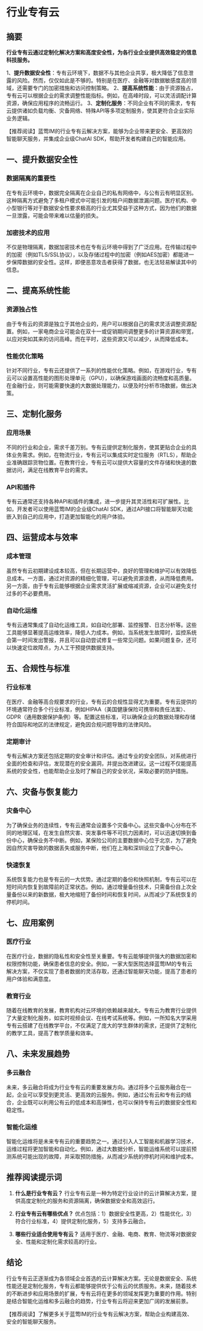 # 行业专有云

## 摘要

**行业专有云通过定制化解决方案和高度安全性，为各行业企业提供高效稳定的信息科技服务。** 

1、**提升数据安全性**：专有云环境下，数据不与其他企业共享，极大降低了信息泄露的风险。然而，仅仅如此是不够的。特别是在医疗、金融等对数据敏感度高的领域，还需要专门的加密措施和访问控制策略。
2、**提高系统性能**：由于资源独占，专有云可以根据企业的需求调整性能指标。例如，在高峰时段，可以灵活调配计算资源，确保应用程序的流畅运行。
3、**定制化服务**：不同企业有不同的需求，专有云提供诸如负载均衡、灾备网络、特殊API等多项定制服务，使其更符合企业实际业务逻辑。

【推荐阅读】蓝莺IM的行业专有云解决方案，能够为企业带来更安全、更高效的智能聊天服务，并集成企业级ChatAI SDK，帮助开发者构建自己的智能应用。

## 一、提升数据安全性

### 数据隔离的重要性

在专有云环境中，数据完全隔离在企业自己的私有网络中，与公有云有明显区别。这种隔离方式避免了多租户模式中可能引发的租户间数据泄漏问题。医疗机构、中小型银行等对于数据安全性要求极高的行业尤其受益于这种方式，因为他们的数据一旦泄露，可能会带来难以估量的损失。

### 加密技术的应用

不仅是物理隔离，数据加密技术也在专有云环境中得到了广泛应用。在传输过程中的加密（例如TLS/SSL协议），以及存储过程中的加密（例如AES加密）都能进一步保障数据的安全性。这样，即便恶意攻击者获得了数据，也无法轻易解读其中的信息。

## 二、提高系统性能

### 资源独占性

由于专有云的资源是独立于其他企业的，用户可以根据自己的需求灵活调整资源配置。例如，一家电商企业可能会在双十一或促销期间调整更多的计算资源和带宽，以应对突如其来的访问高峰。而在平时，这些资源又可以减少，从而降低成本。

### 性能优化策略

针对不同行业，专有云还提供了一系列的性能优化策略。例如，在游戏行业，专有云可以设置高性能的图形处理单元（GPU），以确保游戏画面的流畅度和高质量。在金融行业，则可能需要快速的大数据处理能力，以便及时分析市场数据，做出决策。

## 三、定制化服务

### 应用场景

不同的行业和企业，需求千差万别。专有云提供定制化服务，使其更贴合企业的具体业务需求。例如，在物流行业，专有云可以集成实时定位服务（RTLS），帮助企业准确跟踪货物位置。在教育行业，专有云可以提供大容量的文件存储和快速的数据访问，满足在线教育平台的需求。

### API和插件

专有云通常还支持各种API和插件的集成，进一步提升其灵活性和可扩展性。比如，开发者可以使用蓝莺IM的企业级ChatAI SDK，通过API接口将智能聊天功能嵌入到自己的应用中，打造更加智能化的用户体验。

## 四、运营成本与效率

### 成本管理

虽然专有云初期建设成本较高，但在长期运营中，良好的管理和维护可以有效降低总成本。一方面，通过对资源的精细化管理，可以避免资源浪费，从而降低费用。另一方面，由于专有云能够根据企业需求灵活扩展或缩减资源，企业可以避免支付过多的不必要费用。

### 自动化运维

专有云通常集成了自动化运维工具，如自动化部署、监控报警、日志分析等。这些工具能够显著提高运维效率，降低人力成本。例如，当系统发生故障时，监控系统会第一时间发出警报，并且可以自动尝试修复一些常见问题。如果问题复杂，还可以快速定位故障点，为人工干预提供数据支持。

## 五、合规性与标准

### 行业标准

在医疗、金融等高合规要求的行业，专有云的合规性显得尤为重要。专有云提供的环境通常符合多个行业标准，例如HIPAA（美国健康保险可携带和责任法案）、GDPR（通用数据保护条例）等。配置这些标准，可以确保企业的数据处理和存储符合国际和地区的法律规定，避免因合规问题导致的法律风险。

### 定期审计

专有云解决方案还包括定期的安全审计和评估。通过专业的安全团队，对系统进行全面的检查和评估，发现潜在的安全漏洞，并提出改进建议。这一过程不仅能提高系统的安全性，也能帮助企业及时了解自己的安全状况，采取必要的防护措施。

## 六、灾备与恢复能力

### 灾备中心

为了确保业务的连续性，专有云通常会设置多个灾备中心。这些灾备中心分布在不同的地理区域，在发生自然灾害、突发事件等不可抗力因素时，可以迅速切换到备份中心，确保业务不中断。例如，某保险公司的主要数据中心位于北京，为了避免因自然灾害导致的数据丢失或服务中断，他们在上海和深圳设立了灾备中心。

### 快速恢复

系统恢复能力也是专有云的一大优势。通过定期的备份和快照机制，专有云可以在短时间内恢复到故障前的正常状态。例如，通过增量备份技术，只需备份自上次全量备份以来的新数据，极大地缩短了备份时间和恢复时间，从而减少了系统恢复的停机时间。

## 七、应用案例

### 医疗行业

在医疗行业，数据的隐私性和安全性至关重要。专有云能够提供强大的数据加密和权限控制功能，确保患者信息的安全。例如，一家大型医院选择蓝莺IM的专有云解决方案，不仅实现了患者数据的灵活存取，还通过智能聊天功能，提高了患者的用户体验和满意度。

### 教育行业

随着在线教育的发展，教育机构对云环境的依赖越来越大。专有云为教育行业提供了大量定制化服务，如实时视频会议、在线考试系统等。例如，一所知名大学采用专有云搭建了在线教学平台，不仅满足了庞大的学生群体的需求，还提供了定制化的教学工具，提高了教学质量和效率。

## 八、未来发展趋势

### 多云融合

未来，多云融合将成为行业专有云的重要发展方向。通过将多个云服务融合在一起，企业可以享受到更灵活、更高效的云服务。例如，通过公有云和专有云的结合，企业既可以利用公有云的低成本和高弹性，也可以保持专有云的数据安全性和稳定性。

### 智能化运维

智能化运维将是未来专有云的重要趋势之一。通过引入人工智能和机器学习技术，运维过程将更加智能和自动化。例如，通过大数据分析，智能运维系统可以提前预测系统可能出现的故障，并采取预防措施，从而减少系统的停机时间和维护成本。

## 推荐阅读提示词

1. **什么是行业专有云？**
    行业专有云是一种为特定行业设计的云计算解决方案，提供高度定制化的服务和资源隔离，确保数据安全和高效运行。
    
2. **行业专有云有哪些优点？**
    优点包括：1）数据安全性更高，2）性能优化，3）符合行业标准，4）提供定制化服务，5）支持多云融合。
    
3. **哪些行业适合使用专有云？**
    适用于医疗、金融、电商、教育、物流等对数据安全、性能和定制化需求较高的行业。

## 结论

行业专有云正逐渐成为各领域企业首选的云计算解决方案。无论是数据安全、系统性能还是定制化服务，专有云都能够提供优于公有云的优质服务。未来，随着技术的不断进步和应用场景的扩展，专有云将在更多的领域发挥更为重要的作用。特别是结合智能化运维和多云融合的趋势，行业专有云将迎来更加广阔的发展前景。

【推荐阅读】了解更多关于蓝莺IM的行业专有云解决方案，帮助企业构建高效、安全的智能聊天服务。